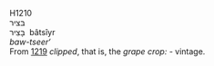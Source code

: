 H1210  
בּציר  
בָּצִיר ‎ bâtsı̂yr  
*baw-tseer‘*  
From [1219](h1219) *clipped*, that is, the *grape* *crop: -* vintage.  
